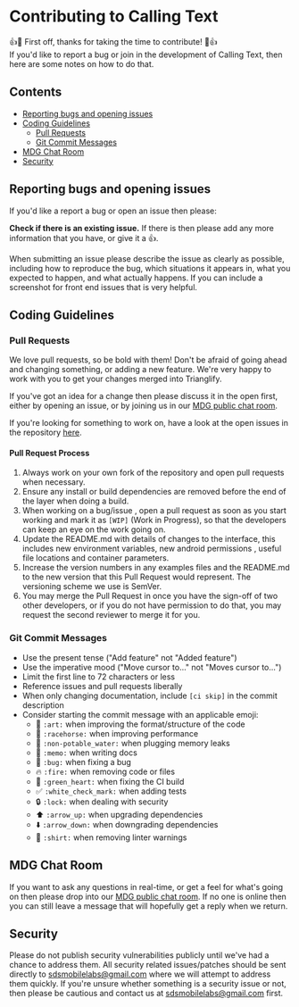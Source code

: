 Contributing to Calling Text
==========================
:+1::tada: First off, thanks for taking the time to contribute! :tada::+1:  
If you'd like to report a bug or join in the development
of Calling Text, then here are some notes on how to do that.

## Contents
* [Reporting bugs and opening issues](#reporting-bugs-and-opening-issues)
* [Coding Guidelines](#coding-guidelines)
    * [Pull Requests](#pull-requests)
    * [Git Commit Messages](#git-commit-messages)
* [MDG Chat Room](#mdg-chat-room)
* [Security](#security)
    
## Reporting bugs and opening issues

If you'd like a report a bug or open an issue then please:

**Check if there is an existing issue.** If there is then please add
   any more information that you have, or give it a 👍.

When submitting an issue please describe the issue as clearly as possible, including how to
reproduce the bug, which situations it appears in, what you expected to happen, and what actually happens.
If you can include a screenshot for front end issues that is very helpful.

## Coding Guidelines

### Pull Requests
We love pull requests, so be bold with them! Don't be afraid of going ahead
and changing something, or adding a new feature. We're very happy to work with you
to get your changes merged into Trianglify.

If you've got an idea for a change then please discuss it in the open first, 
either by opening an issue, or by joining us in our
[MDG public chat room](https://mdg.sdslabs.co/chat).

If you're looking for something to work on, have a look at the open issues in the repository [here](https://github.com/sdsmdg/calling_text/issues).

#### Pull Request Process
 1. Always work on your own fork of the repository and open pull requests when necessary.
 1. Ensure any install or build dependencies are removed before the end of the layer when doing a build.
 1. When working on a bug/issue , open a pull request as soon as you start working and mark
 it as `[WIP]` (Work in Progress), so that the developers can keep an eye on the work going on.
 1. Update the README.md with details of changes to the interface, this includes new environment variables, new android permissions , useful file locations and container parameters.
 1. Increase the version numbers in any examples files and the README.md to the new version that this Pull Request would represent. The versioning scheme we use is SemVer.
 1. You may merge the Pull Request in once you have the sign-off of two other developers, or if you do not have permission to do that, you may request the second reviewer to merge it for you.




### Git Commit Messages
* Use the present tense ("Add feature" not "Added feature")
* Use the imperative mood ("Move cursor to..." not "Moves cursor to...")
* Limit the first line to 72 characters or less
* Reference issues and pull requests liberally
* When only changing documentation, include `[ci skip]` in the commit description
* Consider starting the commit message with an applicable emoji:
    * :art: `:art:` when improving the format/structure of the code
    * :racehorse: `:racehorse:` when improving performance
    * :non-potable_water: `:non-potable_water:` when plugging memory leaks
    * :memo: `:memo:` when writing docs
    * :bug: `:bug:` when fixing a bug
    * :fire: `:fire:` when removing code or files
    * :green_heart: `:green_heart:` when fixing the CI build
    * :white_check_mark: `:white_check_mark:` when adding tests
    * :lock: `:lock:` when dealing with security
    * :arrow_up: `:arrow_up:` when upgrading dependencies
    * :arrow_down: `:arrow_down:` when downgrading dependencies
    * :shirt: `:shirt:` when removing linter warnings

## MDG Chat Room

If you want to ask any questions in real-time, or get a feel for what's going on
then please drop into our [MDG public chat room](https://mdg.sdslabs.co/chat).
If no one is online then you can still leave a message that will hopefully get a reply
when we return.

## Security

Please do not publish security vulnerabilities publicly until we've had a chance
to address them. All security related issues/patches should be sent directly to
[sdsmobilelabs@gmail.com](mailto:sdsmobilelabs@gmail.com) where we will attempt to address them quickly. If you're
unsure whether something is a security issue or not, then please be cautious and contact us at [sdsmobilelabs@gmail.com](mailto:sdsmobilelabs@gmail.com) first.
